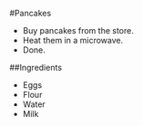 #Pancakes
- Buy pancakes from the store.
- Heat them in a microwave.
- Done.

##Ingredients
- Eggs
- Flour
- Water
- Milk
